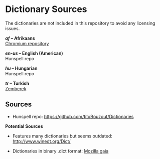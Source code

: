 Dictionary Sources
==================
The dictionaries are not included in this repository to avoid
any licensing issues.

**_af_ – Afrikaans**<br />
[Chromium repository](https://chromium.googlesource.com/chromium/deps/hunspell_dictionaries/+/6dd1387ccee1affcb2f6b2a6bd559c8c2cec0e2c)

**_en-us_ – English (American)**<br />
Hunspell repo

**_hu_ – Hungarian**<br />
Hunspell repo

**_tr_ – Turkish**<br />
[Zemberek](https://code.google.com/p/zemberek/downloads/detail?name=full.txt.tr.tar.gz&can=2&q=)


Sources
-------
* Hunspell repo:
https://github.com/titoBouzout/Dictionaries


**Potential Sources**

* Features many dictionaries but seems outdated:
http://www.winedt.org/Dict/

* Dictionaries in binary .dict format:
[Mozilla gaia](https://github.com/mozilla-b2g/gaia/tree/master/apps/keyboard/js/imes/latin/dictionaries)
